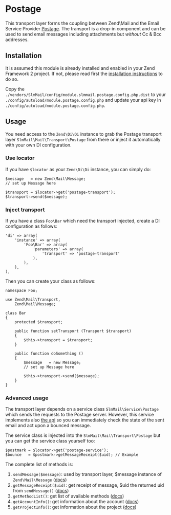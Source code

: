 Postage
===
This transport layer forms the coupling between Zend\Mail and the Email Service Provider [Postage](http://postageapp.com). The transport is a drop-in component and can be used to send email messages including attachments but *without* Cc & Bcc addresses.

Installation
---
It is assumed this module is already installed and enabled in your Zend Framework 2 project. If not, please read first the [installation instructions](https://github.com/juriansluiman/SlmMail/blob/master/README.md) to do so.

Copy the `./vendors/SlmMail/config/module.slmmail.postage.config.php.dist` to your `./config/autoload/module.postage.config.php` and update your api key in `./config/autoload/module.postage.config.php`.

Usage
---
You need access to the `Zend\Di\Di` instance to grab the Postage transport layer `SlmMail\Mail\Transport\Postage` from there or inject it automatically with your own DI configuration.

### Use locator
If you have `$locator` as your `Zend\Di\Di` instance, you can simply do:

    $message   = new Zend\Mail\Message;
    // set up Message here

    $transport = $locator->get('postage-transport');
    $transport->send($message);

### Inject transport
If you have a class `Foo\Bar` which need the transport injected, create a DI configuration as follows:

    'di' => array(
        'instance' => array(
            'Foo\Bar' => array(
                'parameters' => array(
                    'transport' => 'postage-transport'
                ),
            ),
        ),
    ),

Then you can create your class as follows:

    namespace Foo;
    
    use Zend\Mail\Transport,
        Zend\Mail\Message;
    
    class Bar
    {
        protected $transport;
        
        public function setTransport (Transport $transport)
        {
            $this->transport = $transport;
        }
        
        public function doSomething ()
        {
            $message   = new Message;
            // set up Message here

            $this->transport->send($message);
        }
    }

### Advanced usage
The transport layer depends on a service class `SlmMail\Service\Postage` which sends the requests to the Postage server. However, this service implements also [the api](http://help.postageapp.com/kb/api/api-overview) so you can immediately check the state of the sent email and act upon a bounced message.

The service class is injected into the `SlmMail\Mail\Transport\Postage` but you can get the service class yourself too:

    $postmark = $locator->get('postage-service');
    $bounce   = $postmark->getMessageReceipt($uid); // Example
    
The complete list of methods is:

1. `sendMessage($message)`: used by transport layer, $message instance of `Zend\Mail\Message` ([docs](http://help.postageapp.com/kb/api/send_message))
2. `getMessageReceipt($uid)`: get receipt of message, $uid the returned uid from `sendMessage()` ([docs](http://help.postageapp.com/kb/api/get_message_receipt))
3. `getMethodList()`: get list of available methods ([docs](http://help.postageapp.com/kb/api/get_method_list))
4. `getAccountInfo()`: get information about the account ([docs](http://help.postageapp.com/kb/api/get_account_info))
5. `getProjectInfo()`: get information about the project ([docs](http://help.postageapp.com/kb/api/get_project_info))